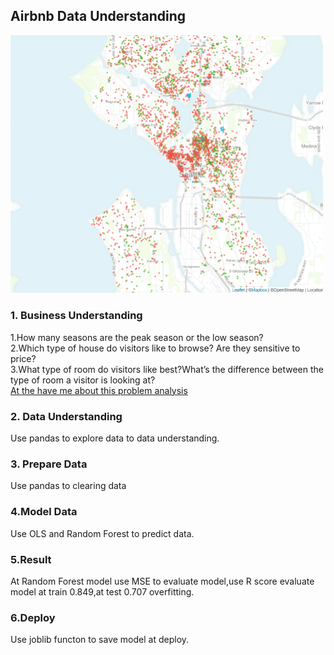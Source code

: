## Airbnb Data Understanding


<img src="./seattle/seattle1.png" alt="drawing" width="500" hight="300" />

### 1. Business Understanding
1.How many seasons are the peak season or the low season? <br>
2.Which type of house do visitors like to browse? Are they sensitive to price? <br>
3.What type of room do visitors like best?What’s the difference between the type of room a visitor is looking at?<br>
[At the have me about this problem analysis](https://medium.com/@yangwang_57085/use-seattle-airbnb-data-to-find-best-fit-sightseer-to-seattle-db2d29d66656)    <br>

### 2. Data Understanding

Use pandas to explore data to data understanding.

### 3. Prepare Data
Use pandas to clearing data

### 4.Model Data
Use OLS and Random Forest to predict data.

### 5.Result
At Random Forest model use MSE to evaluate model,use R score evaluate model at train 0.849,at test 0.707 overfitting.

### 6.Deploy
Use joblib functon to save model at deploy.